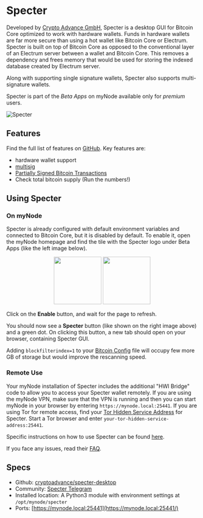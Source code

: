 # Specter

Developed by [Crypto Advance GmbH](https://specter.solutions/about/), Specter is a desktop GUI for Bitcoin Core optimized to work with hardware wallets. Funds in hardware wallets are far more secure than using a hot wallet like Bitcoin Core or Electrum. Specter is built on top of Bitcoin Core as opposed to the conventional layer of an Electrum server between a wallet and Bitcoin Core. This removes a dependency and frees memory that would be used for storing the indexed database created by Electrum server.

Along with supporting single signature wallets, Specter also supports multi-signature wallets.

Specter is part of the *Beta Apps* on myNode available only for *premium* users.

![Specter](/images/multisig/specter/wallets.png)

## Features

Find the full list of features on [GitHub](https://github.com/cryptoadvance/specter-desktop). Key features are:

- hardware wallet support
- [multisig](https://en.bitcoin.it/wiki/Multisignature)
- [Partially Signed Bitcoin Transactions](https://bitcoinops.org/en/topics/psbt/)
- Check total bitcoin supply (Run the numbers!)

## Using Specter

### On myNode

Specter is already configured with default environment variables and connected to Bitcoin Core, but it is disabled by default. To enable it, open the myNode homepage and find the tile with the Specter logo under Beta Apps (like the left image below).
<center>
  <figure>
    <img src="/images/multisig/specter/disabled.png" alt="" style="width: 125px">
    <img src="/images/multisig/specter/enabled.png" alt="" style="width: 125px">
  </figure>
</center>

Click on the **Enable** button, and wait for the page to refresh.

You should now see a **Specter** button (like shown on the right image above) and a green dot. On clicking this button, a new tab should open on your browser, containing Specter GUI.

Adding `blockfilterindex=1` to your [Bitcoin Config](/advanced/customize-config.md) file  will occupy few more GB of storage but would improve the rescanning speed.

### Remote Use

Your myNode installation of Specter includes the additional "HWI Bridge" code to allow you to access your Specter wallet remotely.
If you are using the myNode VPN, make sure that the VPN is running and then you can start myNode in your browser by entering `https://mynode.local:25441`. If you are using Tor for remote access, find your [Tor Hidden Service Address](/tor/web-gui.md) for Specter.
Start a Tor browser and enter `your-tor-hidden-service-address:25441`.

Specific instructions on how to use Specter can be found [here](https://github.com/cryptoadvance/specter-desktop/blob/master/docs/faq.md#how-do-i-run-the-app).

If you face any issues, read their [FAQ](https://github.com/cryptoadvance/specter-desktop/blob/master/docs/faq.md).

## Specs

- Github: [cryptoadvance/specter-desktop](https://github.com/cryptoadvance/specter-desktop)
- Community: [Specter Telegram](https://t.me/spectersupport)
- Installed location: A Python3 module with environment settings at `/opt/mynode/specter`
- Ports: [https://mynode.local:25441](https://mynode.local:25441/)
